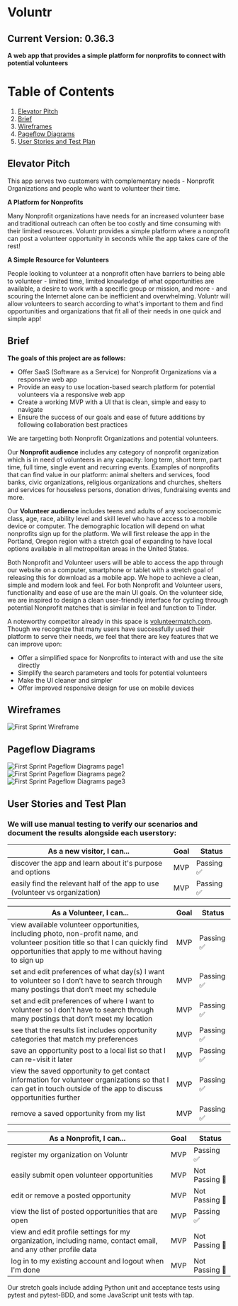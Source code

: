 # Voluntr

## Current Version: 0.36.3


<b> A web app that provides a simple platform for nonprofits to connect with potential volunteers</b>

# Table of Contents
1. [Elevator Pitch](#elevator-pitch)
2. [Brief](#brief)
3. [Wireframes](#wireframes)
4. [Pageflow Diagrams](#pageflow-diagrams)
5. [User Stories and Test Plan](#user-stories-and-test-plan)

## Elevator Pitch
<div>
<p>This app serves two customers with complementary needs - Nonprofit Organizations and people who want to volunteer their time. </p>
<b> A Platform for Nonprofits </b>
<p>Many Nonprofit organizations have needs for an increased volunteer base and traditional outreach can often be too costly and time consuming with their limited resources. Voluntr provides a simple platform where a nonprofit can post a volunteer opportunity in seconds while the app takes care of the rest! </p>
<b> A Simple Resource for Volunteers </b>
<p>People looking to volunteer at a nonprofit often have barriers to being able to volunteer - limited time, limited knowledge of what opportunities are available, a desire to work with a specific group or mission, and more - and scouring the Internet alone can be inefficient and overwhelming. Voluntr will allow volunteers to search according to what's important to them and find opportunities and organizations that fit all of their needs in one quick and simple app!</p>
</div>

## Brief
<div>
<b>The goals of this project are as follows:</b>
  <ul>
    <li>Offer SaaS (Software as a Service) for Nonprofit Organizations via a responsive web app</li>
    <li>Provide an easy to use location-based search platform for potential volunteers via a responsive web app</li>
    <li>Create a working MVP with a UI that is clean, simple and easy to navigate</li>
    <li>Ensure the success of our goals and ease of future additions by following collaboration best practices</li>
  </ul>

We are targetting both Nonprofit Organizations and potential volunteers. 
<p> Our <b>Nonprofit audience</b> includes any category of nonprofit organization which is in need of volunteers in any capacity: long term, short term, part time, full time, single event and recurring events. Examples of nonprofits that can find value in our platform: animal shelters and services, food banks, civic organizations, religious organizations and churches, shelters and services for houseless persons, donation drives, fundraising events and more.</p>

<p>Our <b>Volunteer audience</b> includes teens and adults of any socioeconomic class, age, race, ability level and skill level who have access to a mobile device or computer. The demographic location will depend on what nonprofits sign up for the platform. We will first release the app in the Portland, Oregon region with a stretch goal of expanding to have local options available in all metropolitan areas in the United States. </p>

<p>Both Nonprofit and Volunteer users will be able to access the app through our website on a computer, smartphone or tablet with a stretch goal of releasing this for download as a mobile app. We hope to achieve a clean, simple and modern look and feel. For both Nonprofit and Volunteer users, functionality and ease of use are the main UI goals. On the volunteer side, we are inspired to design a clean user-friendly interface for cycling through potential Nonprofit matches that is similar in feel and function to Tinder.</p>

<p>A noteworthy competitor already in this space is <a href="http://www.volunteermatch.com">volunteermatch.com</a>. Though we recognize that many users have successfully used their platform to serve their needs, we feel that there are key features that we can improve upon: </p>
  <ul>
    <li>Offer a simplified space for Nonprofits to interact with and use the site directly</li>
    <li>Simplify the search parameters and tools for potential volunteers</li>
    <li>Make the UI cleaner and simpler</li>
    <li>Offer improved responsive design for use on mobile devices</li>
  </ul>
</div>

## Wireframes

![First Sprint Wireframe](./assets/voluntr_wireframe.jpg)

## Pageflow Diagrams

![First Sprint Pageflow Diagrams page1](./assets/voluntr_page_flows.png)
![First Sprint Pageflow Diagrams page2](./assets/voluntr_page_flows2.png)
![First Sprint Pageflow Diagrams page3](./assets/voluntr_page_flows3.png)

## User Stories and Test Plan
### We will use manual testing to verify our scenarios and document the results alongside each userstory:
<div>

| As a new visitor, I can... | Goal | Status |
| --- | --- |--- |
| discover the app and learn about it's purpose and options | MVP | Passing :white_check_mark: |
| easily find the relevant half of the app to use (volunteer vs organization) | MVP | Passing :white_check_mark: |

</div>

<div>

| As a Volunteer, I can... | Goal | Status |
| --- | --- |--- |
| view available volunteer opportunities, including photo, non-profit name, and volunteer position title so that I can quickly find opportunities that apply to me without having to sign up  | MVP  | Passing :white_check_mark: |
|set and edit preferences of what day(s) I want to volunteer so I don’t have to search through many postings that don’t meet my schedule | MVP | Passing :white_check_mark: |
| set and edit preferences of where I want to volunteer so I don’t have to search through many postings that don’t meet my location | MVP | Passing :white_check_mark: |
| see that the results list includes opportunity categories that match my preferences  | MVP | Passing :white_check_mark: |
| save an opportunity post to a local list so that I can re-visit it later  | MVP | Passing :white_check_mark: |
| view the saved opportunity to get contact information for volunteer organizations so that I can get in touch outside of the app to discuss opportunities further  | MVP | Passing :white_check_mark: |
| remove a saved opportunity from my list  | MVP | Passing :white_check_mark: |

</div>

<div>

| As a Nonprofit, I can... | Goal | Status |
| --- | --- |--- |
| register my organization on Voluntr | MVP | Passing :white_check_mark: |
| easily submit open volunteer opportunities | MVP | Not Passing :red_circle: |
| edit or remove a posted opportunity  | MVP  | Not Passing :red_circle: |
| view the list of posted opportunities that are open  | MVP | Passing :white_check_mark: |
| view and edit profile settings for my organization, including name, contact email, and any other profile data  | MVP | Not Passing :red_circle: |
| log in to my existing account and logout when I'm done  | MVP | Not Passing :red_circle: |

</div>

Our stretch goals include adding Python unit and acceptance tests using pytest and pytest-BDD, and some JavaScript unit tests with tap.  
